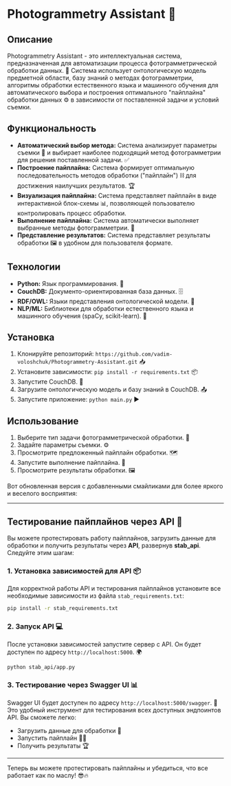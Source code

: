 # Photogrammetry Assistant 📸

## Описание

Photogrammetry Assistant - это интеллектуальная система, предназначенная для автоматизации процесса фотограмметрической обработки данных. 🤖 Система использует онтологическую модель предметной области, базу знаний о методах фотограмметрии, алгоритмы обработки естественного языка и машинного обучения для автоматического выбора и построения оптимального "пайплайна" обработки данных ⚙️ в зависимости от поставленной задачи и условий съемки.

## Функциональность

* **Автоматический выбор метода:**  Система анализирует параметры съемки 🔎 и выбирает наиболее подходящий метод фотограмметрии для решения поставленной задачи. ✅
* **Построение пайплайна:** Система формирует оптимальную последовательность методов обработки ("пайплайн") ⛓️ для достижения наилучших результатов. 🏆
* **Визуализация пайплайна:**  Система представляет пайплайн в виде интерактивной блок-схемы 📊, позволяющей пользователю контролировать процесс обработки. 
* **Выполнение пайплайна:** Система автоматически выполняет выбранные методы фотограмметрии. 🚀
* **Представление результатов:** Система представляет результаты обработки 🖼️ в удобном для пользователя формате. 

## Технологии

* **Python:** Язык программирования. 🐍
* **CouchDB:** Документо-ориентированная база данных. 🗄️
* **RDF/OWL:** Языки представления онтологической модели. 🦉
* **NLP/ML:** Библиотеки для обработки естественного языка и машинного обучения (spaCy, scikit-learn). 🧠

## Установка

1. Клонируйте репозиторий: `https://github.com/vadim-voloshchuk/Photogrammetry-Assistant.git` 📥
2. Установите зависимости: `pip install -r requirements.txt` 📦
3. Запустите CouchDB. 🔄
4. Загрузите онтологическую модель и базу знаний в CouchDB. 📤
5. Запустите приложение: `python main.py` ▶️

## Использование

1. Выберите тип задачи фотограмметрической обработки. 🎯
2. Задайте параметры съемки. ⚙️
3. Просмотрите предложенный пайплайн обработки. 🗺️
4. Запустите выполнение пайплайна. 🚀
5. Просмотрите результаты обработки. 🖼️

Вот обновленная версия с добавленными смайликами для более яркого и веселого восприятия:

---

## Тестирование пайплайнов через API 🚀

Вы можете протестировать работу пайплайнов, загрузить данные для обработки и получить результаты через **API**, развернув **stab_api**. Следуйте этим шагам:

### 1. Установка зависимостей для API 📦

Для корректной работы API и тестирования пайплайнов установите все необходимые зависимости из файла `stab_requirements.txt`:

```bash
pip install -r stab_requirements.txt
```

### 2. Запуск API 💻

После установки зависимостей запустите сервер с API. Он будет доступен по адресу `http://localhost:5000`. 🌍

```bash
python stab_api/app.py
```

### 3. Тестирование через Swagger UI 📊

Swagger UI будет доступен по адресу `http://localhost:5000/swagger`. 🎉 Это удобный инструмент для тестирования всех доступных эндпоинтов API. Вы сможете легко:

- Загрузить данные для обработки 📸
- Запустить пайплайн 🏃‍♂️
- Получить результаты 🏆

---

Теперь вы можете протестировать пайплайны и убедиться, что все работает как по маслу! 😎🔥